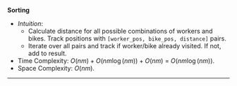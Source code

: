 **Sorting**
- *Intuition*: 
  - Calculate distance for all possible combinations of workers and bikes. Track positions with `[worker_pos, bike_pos, distance]` pairs. 
  - Iterate over all pairs and track if worker/bike already visited. If not, add to result. 
- Time Complexity: $O(nm) + O(nm\log(nm)) + O(nm)$ = $O(nm\log(nm))$. 
- Space Complexity: $O(nm)$.

---